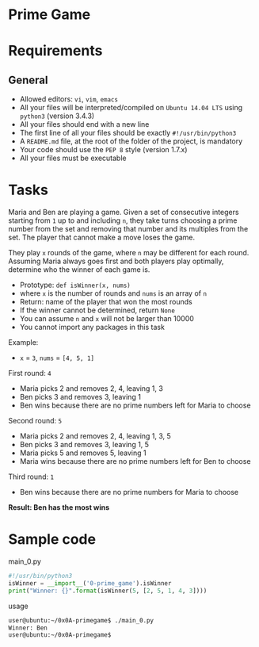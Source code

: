 # Prime Game

# Requirements
## General
* Allowed editors: `vi`, `vim`, `emacs`
* All your files will be interpreted/compiled on `Ubuntu 14.04 LTS` using `python3` (version 3.4.3)
* All your files should end with a new line
* The first line of all your files should be exactly `#!/usr/bin/python3`
* A `README.md` file, at the root of the folder of the project, is mandatory
* Your code should use the `PEP 8` style (version 1.7.x)
* All your files must be executable

# Tasks
Maria and Ben are playing a game. Given a set of consecutive integers starting from `1` up to and including `n`, they take turns choosing a prime number from the set and removing that number and its multiples from the set. The player that cannot make a move loses the game.

They play `x` rounds of the game, where `n` may be different for each round. Assuming Maria always goes first and both players play optimally, determine who the winner of each game is.

* Prototype: `def isWinner(x, nums)`
* where `x` is the number of rounds and `nums` is an array of `n`
* Return: name of the player that won the most rounds
* If the winner cannot be determined, return `None`
* You can assume `n` and `x` will not be larger than 10000
* You cannot import any packages in this task

Example:
* `x` = `3`, `nums` = `[4, 5, 1]`

First round: `4`
* Maria picks 2 and removes 2, 4, leaving 1, 3
* Ben picks 3 and removes 3, leaving 1
* Ben wins because there are no prime numbers left for Maria to choose

Second round: `5`
* Maria picks 2 and removes 2, 4, leaving 1, 3, 5
* Ben picks 3 and removes 3, leaving 1, 5
* Maria picks 5 and removes 5, leaving 1
* Maria wins because there are no prime numbers left for Ben to choose

Third round: `1`
* Ben wins because there are no prime numbers for Maria to choose

**Result: Ben has the most wins**

# Sample code
main_0.py
```python
#!/usr/bin/python3
isWinner = __import__('0-prime_game').isWinner
print("Winner: {}".format(isWinner(5, [2, 5, 1, 4, 3])))
```

usage
```bash
user@ubuntu:~/0x0A-primegame$ ./main_0.py
Winner: Ben
user@ubuntu:~/0x0A-primegame$
```
